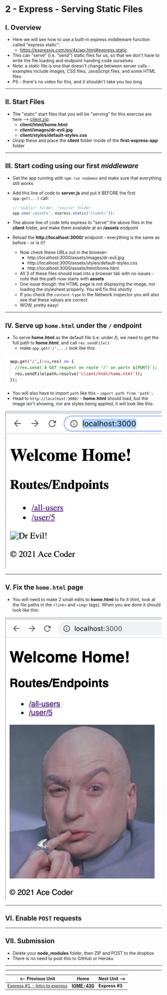 # 2 - Express - Serving Static Files

## I. Overview
 - Here we will see how to use a built-in express middleware function called "express static":
   - https://expressjs.com/en/4x/api.html#express.static
 - This can "serve" (i.e. "send") static files for us, so that we don't have to write the file loading and endpoint handing code ourselves
 - Note: a *static* file is one that doesn't change between server calls - examples include images, CSS files, JavaScript files, and some HTML files
 - PS - there's no video for this, and it shouldn't take you too long

<hr>

## II. Start Files

- The "static" start files that you will be "serving" for this exercise are here --> [client.zip](_files/client.zip):
  - **client/html/home.html**
  - **client/images/dr-evil.jpg**
  - **client/styles/default-styles.css**
- Unzip these and place the **client** folder inside of the **first-express-app** folder

<hr>

## III. Start coding using our first *middleware*
- Get the app running with `npm run nodemon` and make sure that everything still works
- Add this line of code to **server.js** and put it BEFORE  the first `app.get(...)` call:
  
  ```js
  // "public" folder, "source" folder
  app.use('/assets', express.static('client/'));
  ```

- The above line of code tells express to "serve" the above files in the **client** folder, and make them available at an **/assets** endpoint
- Reload the **http://localhost:3000/** endpoint - everything is the same as before - or is it?
  - Now check these URLs out in the browser:
    - http://localhost:3000/assets/images/dr-evil.jpg
    - http://localhost:3000/assets/styles/default-styles.css
    - http://localhost:3000/assets/html/home.html
  - All 3 of these files should load into a browser tab with no issues - note that the path now starts with **assets**
  - One issue though: the HTML page is not displaying the image, nor loading the stylesheet properly. You will fix this shortly
  - If you check the `content-type` in the Network inspector you will also see that these values are correct
  - WOW, pretty easy!

<hr>

## IV. Serve up `home.html` under the `/` endpoint

- To serve **home.html** as the default file (i.e. under **/**), we need to get the full path to **home.html**, and call `res.sendFile()`:
  - make `app.get('/',...)` look like this:

![screenshot](_images/express-3.png)

- You will also have to import `path` like this - `import path from 'path';`
- Head to `http://localhost:3000/` - **home.html** should load, but the image isn't showing, nor are styles being applied, it will look like this:


![screenshot](_images/express-4.png)

<hr>

## V. Fix the `home.html` page

- You will need to make 2 small edits to **home.html** to fix it (hint, look at the file paths in the `<link>` and `<img>` tags). When you are done it should look like this:

![screenshot](_images/express-5.png)

<hr>

## VI. Enable `POST` requests



<hr>

## VII. Submission

- Delete your **node_modules** folder, then ZIP and POST to the dropbox
- There is no need to post this to GitHub or Heroku


<hr><hr>

| <-- Previous Unit | Home | Next Unit -->
| --- | --- | --- 
|   [Express #1 - Intro to express](1-express-intro.md) |  [**IGME-430**](../) | **Express #3**
